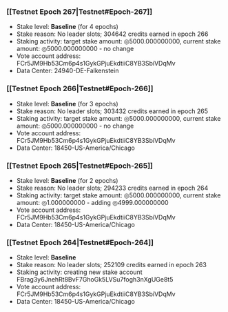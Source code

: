 ### [[Testnet Epoch 267|Testnet#Epoch-267]]
* Stake level: **Baseline** (for 4 epochs)
* Stake reason: No leader slots; 304642 credits earned in epoch 266
* Staking activity: target stake amount: ◎5000.000000000, current stake amount: ◎5000.000000000 - no change
* Vote account address: FCr5JM9Hb53Cm6p4s1GykGPjuEkdtiiC8YB3SbiVDqMv
* Data Center: 24940-DE-Falkenstein
### [[Testnet Epoch 266|Testnet#Epoch-266]]
* Stake level: **Baseline** (for 3 epochs)
* Stake reason: No leader slots; 303432 credits earned in epoch 265
* Staking activity: target stake amount: ◎5000.000000000, current stake amount: ◎5000.000000000 - no change
* Vote account address: FCr5JM9Hb53Cm6p4s1GykGPjuEkdtiiC8YB3SbiVDqMv
* Data Center: 18450-US-America/Chicago
### [[Testnet Epoch 265|Testnet#Epoch-265]]
* Stake level: **Baseline** (for 2 epochs)
* Stake reason: No leader slots; 294233 credits earned in epoch 264
* Staking activity: target stake amount: ◎5000.000000000, current stake amount: ◎1.000000000 - adding ◎4999.000000000
* Vote account address: FCr5JM9Hb53Cm6p4s1GykGPjuEkdtiiC8YB3SbiVDqMv
* Data Center: 18450-US-America/Chicago
### [[Testnet Epoch 264|Testnet#Epoch-264]]
* Stake level: **Baseline**
* Stake reason: No leader slots; 252109 credits earned in epoch 263
* Staking activity: creating new stake account FBrag3y6JnehRt8BvF7GhoGk5LVSu7fogh3nXgUGe8t5
* Vote account address: FCr5JM9Hb53Cm6p4s1GykGPjuEkdtiiC8YB3SbiVDqMv
* Data Center: 18450-US-America/Chicago